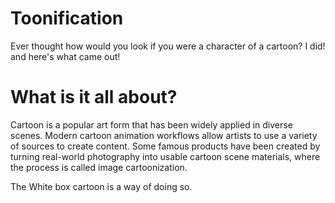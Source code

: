 # Toonification
Ever thought how would you look if you were a character of a cartoon? I did! and here's what came out!
# What is it all about?
Cartoon is a popular art form that has been widely applied in diverse scenes. Modern cartoon animation workflows allow artists to use a variety of sources to create content. Some famous products have been created by turning real-world photography into usable cartoon scene materials, where the process is called image cartoonization.

The White box cartoon is a way of doing so.
